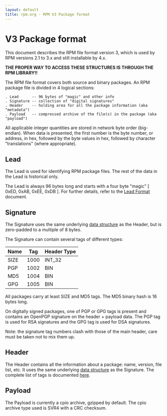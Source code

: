 ```yaml
---
layout: default
title: rpm.org - RPM V3 Package format
---
```

# V3 Package format

This document describes the RPM file format version 3, which is used
by RPM versions 2.1 to 3.x and still installable by 4.x.

**THE PROPER WAY TO ACCESS THESE STRUCTURES IS THROUGH THE RPM LIBRARY!!**

The RPM file format covers both source and binary packages.  An RPM
package file is divided in 4 logical sections:

```
. Lead      -- 96 bytes of "magic" and other info
. Signature -- collection of "digital signatures"
. Header    -- holding area for all the package information (aka "metadata")
. Payload   -- compressed archive of the file(s) in the package (aka "payload")
```

All applicable integer quantities are stored in network byte order
(big-endian). When data is presented, the first number is the
byte number, or address, in hex, followed by the byte values in hex,
followed by character "translations" (where appropriate).

## Lead

The Lead is used for identifying RPM package files.
The rest of the data in the Lead is historical only.

The Lead is always 96 bytes long and starts with a four byte "magic"
[ 0xED, 0xAB, 0xEE, 0xDB ]. For further details, refer to the
[Lead Format](format_lead.md) document.


## Signature

The Signature uses the same underlying [data structure](format_header.md)
as the Header, but is zero-padded to a multiple of 8 bytes.

The Signature can contain several tags of different types:

Name	| Tag   | Header Type
--------|-------|----
SIZE	| 1000	| INT_32
PGP     | 1002	| BIN
MD5     | 1004	| BIN
GPG     | 1005  | BIN

All packages carry at least SIZE and MD5 tags. The MD5 binary hash
is 16 bytes long.

On digitally signed packages, one of PGP or GPG tags is present and
contains an OpenPGP signature on the header + payload data. The PGP
tag is used for RSA signatures and the GPG tag is used for DSA
signatures.

Note: the signature tag numbers clash with those of the main header,
care must be taken not to mix them up.

## Header

The Header contains all the information about a package: name,
version, file list, etc.  It uses the same underlying
[data structure](format_header.md) as the Signature.
The complete list of tags is documented [here](tags.md).

## Payload

The Payload is currently a cpio archive, gzipped by default.  The cpio archive
type used is SVR4 with a CRC checksum.

